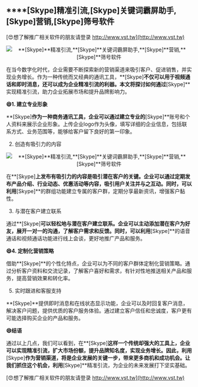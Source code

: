 ## ****[Skype]**精准引流,**[Skype]**关键词霸屏助手,**[Skype]**营销,**[Skype]**筛号软件**

[😍想了解推广相关软件的朋友请登录 http://www.vst.tw](http://www.vst.tw)

 <center><img src="https://vst.tw/MP4/tuiguang/png/8.png" alt="**[Skype]**精准引流,**[Skype]**关键词霸屏助手,**[Skype]**营销,**[Skype]**筛号软件"></center>

在当今数字化时代，企业需要不断探索新的营销渠道来吸引客户、促进销售，并实现业务增长。作为一种传统而又经典的通讯工具，**[Skype]**不仅可以用于视频通话和即时消息，还可以成为企业精准引流的利器。本文将探讨如何通过**[Skype]**实现精准引流，助力企业拓展市场和提升品牌影响力。

**😄1. 建立专业形象**

**[Skype]**作为一种商务通讯工具，企业可以通过建立专业的**[Skype]**账号和个人资料来展示企业形象。上传企业logo作为头像，填写详细的企业信息，包括联系方式、业务范围等，能够给客户留下良好的第一印象。

2. 创造有吸引力的内容

 <center><img src="https://vst.tw/MP4/tuiguang/png/1.png" alt="**[Skype]**精准引流,**[Skype]**关键词霸屏助手,**[Skype]**营销,**[Skype]**筛号软件"></center>

在**[Skype]**上发布有吸引力的内容是吸引潜在客户的关键。企业可以通过定期发布产品介绍、行业动态、优惠活动等内容，吸引用户关注并与之互动。同时，可以利用**[Skype]**的群组功能建立专属的客户群，定期分享最新资讯，增强客户黏性。

3. 与潜在客户建立联系

通过**[Skype]**可以轻松地与潜在客户建立联系。企业可以主动添加潜在客户为好友，展开一对一的沟通，了解客户需求和反馈。同时，可以利用**[Skype]**的语音通话和视频通话功能进行线上会谈，更好地推广产品和服务。

**😄4. 定制化营销策略**

借助**[Skype]**的个性化特点，企业可以为不同的客户群体定制化营销策略。通过分析客户资料和交流记录，了解客户喜好和需求，有针对性地推送相关产品和服务，提高营销效果和转化率。

5. 实时跟进和客服支持

**[Skype]**提供即时消息和在线状态显示功能，企业可以及时回复客户消息，解决客户问题，提供优质的客户服务体验。通过建立客户信任和忠诚度，客户更有可能选择购买企业的产品和服务。

**😄结语**

通过以上几点，我们可以看到，在**[Skype]**这样一个传统却强大的工具上，企业可以实现精准引流，扩大市场份额，提升品牌知名度，实现业务增长。因此，利用**[Skype]**作为营销渠道，将是企业发展的关键一步，带来更多商机和成功机会。让我们抓住这个机会，利用**[Skype]**精准引流，为企业的未来发展打下坚实基础。

[😍想了解推广相关软件的朋友请登录 http://www.vst.tw](http://www.vst.tw)



